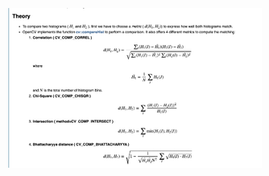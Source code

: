 
![](https://github.com/zhangqizky/eat-opencv-in-21-days/blob/master/Histograms_Matching/compareHist.png)
